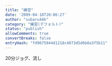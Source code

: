 ```yaml
---
title: "練習"
date: '2009-04-18T20:06:27'
author: "subaru44k"
category: "練習(デフォルト)"
status: "publish"
allowComments: true
convertBreaks: false
entryHash: "fd9675944d1218c4073d5d6b8a3f5b11"
---
```

20分ジョグ、流し
